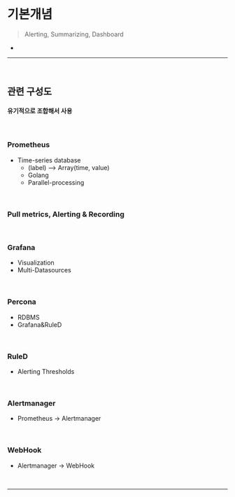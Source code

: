 # 기본개념
> Alerting, Summarizing, Dashboard
* 

<hr>
<br>

## 관련 구성도
#### 유기적으로 조합해서 사용

<br>

### Prometheus
* Time-series database
  * (label) --> Array(time, value)
  * Golang
  * Parallel-processing

<br>

### Pull metrics, Alerting & Recording

<br>

### Grafana
* Visualization
* Multi-Datasources

<br>

### Percona
* RDBMS
* Grafana&RuleD

<br>

### RuleD
* Alerting Thresholds

<br>

### Alertmanager
* Prometheus -> Alertmanager

<br>

### WebHook
* Alertmanager -> WebHook

<br>
<hr>
<br>

